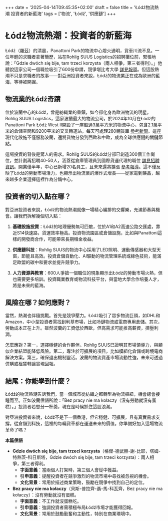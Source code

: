 +++
date = '2025-04-14T09:45:35+02:00'
draft = false
title = 'Łódź物流熱潮 投資者的新藍海'
tags = ['物流', 'Łódź', '供應鏈']
+++

# Łódź物流熱潮：投資者的新藍海

Łódź（羅茲）的清晨，Panattoni Park的物流中心燈火通明，貨車川流不息。一位年輕的求職者拿著簡歷，站在Rohlig SUUS Logistics的招聘攤位前，緊張地說：「Gdzie dwóch się bije, tam trzeci korzysta（兩人相爭，第三者得利）。」他聽說這家公司一個職位吸引了600份申請，競爭堪比考大學 [詳見報導](https://lodz.wyborcza.pl/lodz/7,35136,31830645,600-zgloszen-na-jedno-miejsce-w-firmie-logistycznej-w-lodzi.html)。但這股熱潮不只是求職者的故事——對亞洲投資者來說，Łódź的物流業正在成為歐洲的藍海，等待被開掘。

## 物流業的Łódź奇蹟

位於波蘭中心的Łódź，曾是紡織業的重鎮，如今卻化身為歐洲物流的明星。Rohlig SUUS Logistics，這家波蘭最大的物流公司，於2024年10月在Łódź的Panattoni Park Łódź West II開設了一座超過3萬平方米的物流中心，包含2.1萬平米的倉儲空間和9200平米的交叉轉運站，每天可處理280輛貨車 [參考新聞](https://tulodz.pl/wiadomosci-lodz/nowe-centrum-logistyczne-w-lodzi-ile-powstalo-nowych-miejsc-pracy/WAOtSHQYFyaFRTfZMI56)。這座現代化設施不僅服務波蘭，還將貨物分發到西歐和中歐，成為全球供應鏈的關鍵節點。

這場投資的背後是驚人的需求。Rohlig SUUS的Łódź分部已創造300個工作崗位，並計劃再招聘40-50人，涵蓋從倉庫管理員到國際貨運代理的職位 [詳見招聘資訊](https://lodz.pl/artykul/szukasz-pracy-w-lodzi-firma-rohlig-suus-logistics-prowadzi-rekrutacje-66959/)。開業僅半年，中心已新增20名員工，且未來還將擴張 [參考報導](https://tulodz.pl/wiadomosci-lodz/w-lodzi-otworzyl-sie-nowoczesny-magazyn-to-nowe-miejsca-pracy/oGVeUUe0iUml3GtUoph4)。這不僅反映了Łódź的勞動市場活力，也顯示出物流業的爆炸式增長——從家電到藥品，越來越多企業選擇這裡作為分銷中心。

## 投資者的切入點在哪？

對亞洲投資者來說，Łódź的物流熱潮就像一場精心編排的交響樂，充滿節奏與機會。讓我們拆解幾個切入點：

1. **基礎設施投資**：Łódź的地理優勢無可匹敵，位於A1和A2高速公路交匯處，靠近S14快速路，貨運效率極高。投資物流園區或倉儲設施，比如與Panattoni這樣的開發商合作，可能帶來長期租金收益。

2. **供應鏈科技**：Rohlig SUUS的物流中心採用了LED照明、運動傳感器和大型天窗，節能且高效。投資倉儲自動化、AI驅動的物流管理系統或綠色技術，能滿足歐盟的碳中和要求並提升競爭力。

3. **人力資源與教育**：600人爭搶一個職位的現象顯示出Łódź的勞動市場火熱，但也需要更多培訓。投資職業教育或物流科技平台，與當地大學合作培養人才，將是未來的藍海。

## 風險在哪？如何應對？

當然，熱潮也伴隨挑戰。首先是競爭壓力。Łódź吸引了眾多物流巨頭，如DHL和Amazon，中小型投資者需找到利基市場，比如冷鏈物流或電商專用倉儲。其次，勞動成本正在上升。雖然波蘭的工資低於西歐，但高需求可能推高薪資，擠壓利潤。

怎麼應對？第一，選擇穩健的合作夥伴。Rohlig SUUS已證明其市場領導力，與類似企業結盟能降低風險。第二，專注於可擴展的項目，比如模組化倉儲或跨境電商解決方案。第三，確保退出機制靈活。波蘭的物流資產市場流動性強，未來可透過併購或租賃轉讓實現回報。

## 結尾：你能學到什麼？

Łódź的物流熱潮告訴我們，當一個城市從紡織之都轉型為物流樞紐，機會總會接踵而至。正如波蘭俚語所說：「Bez pracy nie ma kołaczy（沒有勞動就沒有蛋糕）。」投資者若想分一杯羹，現在是時候抓住這股浪潮。

對亞洲投資者來說，Łódź不是下一個香港，但它穩健、可擴展，且有真實需求支撐。從倉儲到科技，這裡的每輛貨車都在運送未來的價值。你準備好加入這場物流革命了嗎？

**本篇俚語**  
- **Gdzie dwóch się bije, tam trzeci korzysta**（格傑-德武赫-謝-比耶，塔姆-特熱茨-科日斯塔，Gdzie dwóch się bije, tam trzeci korzysta）：兩人相爭，第三者得利。  
  - **字面意義**：當兩個人打架時，第三個人會從中獲益。  
  - **引申意義**：提醒投資者在競爭激烈的物流市場中尋找被忽視的機會。  
  - **文化背景**：常用於描述商業策略，鼓勵在競爭中找到自己的定位。  
- **Bez pracy nie ma kołaczy**（貝斯-普拉齊-聶-馬-科瓦齊，Bez pracy nie ma kołaczy）：沒有勞動就沒有蛋糕。  
  - **字面意義**：不工作就沒蛋糕吃。  
  - **引申意義**：強調投資者需積極布局Łódź市場才能獲得回報。  
  - **文化背景**：常用於鼓勵勤奮和主動性，特別在商業環境中。  
